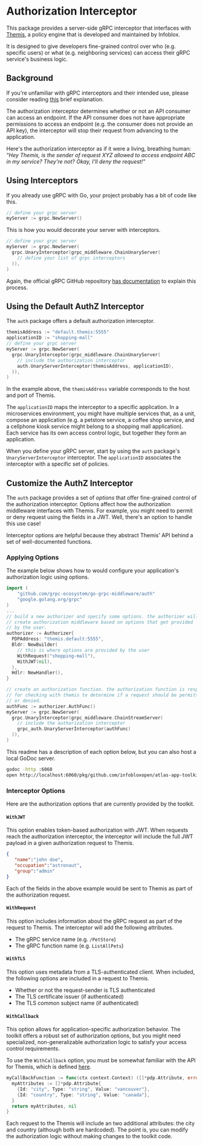 # Authorization Interceptor

This package provides a server-side gRPC interceptor that interfaces with [Themis](https://github.com/infobloxopen/themis), a policy engine that is developed and maintained by Infoblox. 

It is designed to give developers fine-grained control over who (e.g. specific users) or what (e.g. neighboring services) can access their gRPC service's business logic.

## Background

If you're unfamiliar with gRPC interceptors and their intended use, please consider reading [this](https://github.com/grpc-ecosystem/go-grpc-middleware#middleware) brief explanation.

The authorization interceptor determines whether or not an API consumer can access an endpoint. If the API consumer does not have appropriate permissions to access an endpoint (e.g. the consumer does not provide an API key), the interceptor will stop their request from advancing to the application.

Here's the authorization interceptor as if it were a living, breathing human: _"Hey Themis, is the sender of request XYZ allowed to access endpoint ABC in my service? They're not? Okay, I'll deny the request!"_

## Using Interceptors
If you already use gRPC with Go, your project probably has a bit of code like this.

```go
// define your grpc server
myServer := grpc.NewServer()
```
This is how you would decorate your server with interceptors.

```go
// define your grpc server
myServer := grpc.NewServer(
  grpc.UnaryInterceptor(grpc_middleware.ChainUnaryServer(
    // define your list of grpc interceptors
  )),
)
```

Again, the official gRPC GitHub repository [has documentation](https://github.com/grpc-ecosystem/go-grpc-middleware) to explain this process.

## Using the Default AuthZ Interceptor

The `auth` package offers a default authorization interceptor.
```go
themisAddress := "default.themis:5555" 
applicationID := "shopping-mall"
// define your grpc server
myServer := grpc.NewServer(
  grpc.UnaryInterceptor(grpc_middleware.ChainUnaryServer(
    // include the authorization interceptor
    auth.UnaryServerInterceptor(themisAddress, applicationID),
  )),
)
```
In the example above, the `themisAddress` variable corresponds to the host and port of Themis.


The `applicationID` maps the interceptor to a specific application. In a microservices environment, you might have multiple services that, as a unit, compose an application (e.g. a petstore service, a coffee shop service, and a cellphone kiosk service might belong to a shopping mall application). Each service has its own access control logic, but together they form an application.

When you define your gRPC server, start by using the `auth` package's `UnaryServerInterceptor` interceptor. The `applicationID` associates the interceptor with a specific set of policies.


## Customize the AuthZ Interceptor
The `auth` package provides a set of _options_ that offer fine-grained control of the authorization interceptor. Options affect how the authorization middleware interfaces with Themis. For example, you might need to permit or deny request using the fields in a JWT. Well, there's an option to handle this use case!

Interceptor options are helpful because they abstract Themis' API behind a set of well-documented functions.

### Applying Options

The example below shows how to would configure your application's authorization logic using options.

```go
import (
	"github.com/grpc-ecosystem/go-grpc-middleware/auth"
	"google.golang.org/grpc"
)
...
// build a new authorizer and specify some options. the authorizer will
// create authorization middleware based on options that get provided
// by the user.
authorizer := Authorizer{
  PDPAddress: "themis.default:5555",
  Bldr: NewBuilder(
    // this is where options are provided by the user
    WithRequest("shopping-mall"),
    WithJWT(nil),
  ),
  Hdlr: NewHandler(),
}

// create an authorization function. the authorization function is responsible
// for checking with themis to determine if a request should be permitted
// or denied.
authFunc := authorizer.AuthFunc()
myServer := grpc.NewServer(
  grpc.UnaryInterceptor(grpc_middleware.ChainStreamServer(
    // include the authorization interceptor
    grpc_auth.UnaryServerInterceptor(authFunc)
  )),
)
```

This readme has a description of each option below, but you can also host a local GoDoc server.
```sh
godoc -http :6060
open http://localhost:6060/pkg/github.com/infobloxopen/atlas-app-toolkit/auth
```

### Interceptor Options

Here are the authorization options that are currently provided by the toolkit. 

#### `WithJWT`

This option enables token-based authorization with JWT. When requests reach the authorization interceptor, the interceptor will include the full JWT payload in a given authorization request to Themis.

```json
{
   "name":"john doe",
   "occupation":"astronaut",
   "group":"admin"
}
```
Each of the fields in the above example would be sent to Themis as part of the authorization request.

#### `WithRequest`

This option includes information about the gRPC request as part of the request to Themis. The interceptor will add the following attributes.

- The gRPC service name (e.g. `/PetStore`)
- The gRPC function name (e.g. `ListAllPets`)

#### `WithTLS`

This option uses metadata from a TLS-authenticated client. When included, the following options are included in a request to Themis.

- Whether or not the request-sender is TLS authenticated
- The TLS certificate issuer (if authenticated)
- The TLS common subject name (if authenticated)

#### `WithCallback`

This option allows for application-specific authorization behavior. The toolkit offers a robust set of authorization options, but you might need specialized, non-generalizable authorization logic to satisfy your access control requirements.

To use the `WithCallback` option, you must be somewhat familiar with the API for Themis, which is defined [here](https://github.com/infobloxopen/themis/blob/master/proto/service.proto).

```go
myCallBackFunction := func(ctx context.Context) ([]*pdp.Attribute, error){
  myAttributes := []*pdp.Attribute{
    {Id: "city", Type: "string", Value: "vancouver"},
    {Id: "country", Type: "string", Value: "canada"},
  }
  return myAttributes, nil
}
```
Each request to the Themis will include an two additional attributes: the city and country (although both are hardcoded). The point is, you can modify the authorization logic without making changes to the toolkit code.
